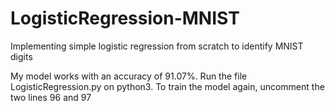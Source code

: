# LogisticRegression-MNIST
 Implementing simple logistic regression from scratch to identify MNIST digits
 
My model works with an accuracy of 91.07%.
Run the file LogisticRegression.py on python3.
To train the model again, uncomment the two lines 96 and 97
